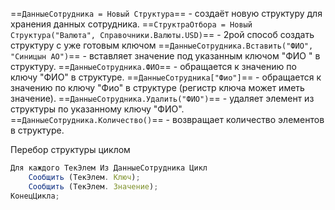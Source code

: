 
==`ДанныеСотрудника = Новый Структура`== - создаёт новую структуру для хранения данных сотрудника.
==`СтруктраОтбора = Новый  Структура("Валюта", Справочники.Валюты.USD)`== - 2рой способ создать структуру с уже готовым ключом
==`ДанныеСотрудника.Вставить("ФИО", "Синицын АО")`== - вставляет значение под указанным ключом "ФИО " в структуру.
==`ДанныеСотрудника.ФИО`== - обращается к значению по ключу "ФИО" в структуре.
==`ДанныеСотрудника["Фио"]`== - обращается к значению по ключу "Фио" в структуре (регистр ключа может иметь значение).
==`ДанныеСотрудника.Удалить("ФИО")`== - удаляет элемент из структуры по указанному ключу "ФИО".
==`ДанныеСотрудника.Количество()`== - возвращает количество элементов в структуре.


Перебор структуры циклом
```js
Для каждого ТекЭлем Из ДанныеСотрудника Цикл
	Сообщить (ТекЭлем. Ключ);
	Сообщить (ТекЭлем. Значение);
КонецЦикла;
```

